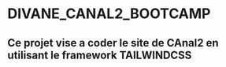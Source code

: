 # DIVANE_CANAL2_BOOTCAMP
## Ce projet vise a coder le site de CAnal2 en utilisant le framework TAILWINDCSS